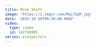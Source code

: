 ```yaml
---
title: Mine Shaft
image: 'https://i.imgur.com/MuLYIpM.jpg'
date: '2015-10-18T09:30:00.000Z'
video:
  type: vimeo
  id: 142790985
series: prospectors
---
```


